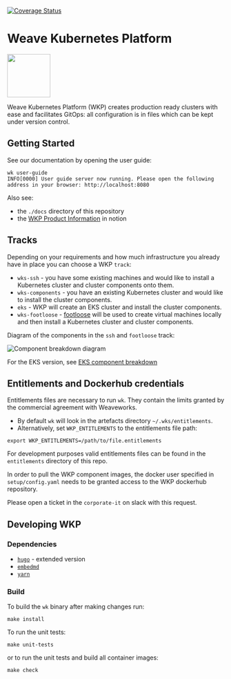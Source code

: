 [![Coverage Status](https://coveralls.io/repos/github/weaveworks/wks/badge.svg?branch=master)](https://coveralls.io/github/weaveworks/wks?branch=master)

# Weave Kubernetes Platform

<img src="/docs/images/wk-transparent.svg" height="100">

Weave Kubernetes Platform (WKP) creates production ready clusters with ease and
facilitates GitOps: all configuration is in files which can be kept under version control.

## Getting Started

See our documentation by opening the user guide:

```console
wk user-guide
INFO[0000] User guide server now running. Please open the following address in your browser: http://localhost:8080
```

Also see:

- the `./docs` directory of this repository
- the [WKP Product Information](https://www.notion.so/weaveworks/WKP-Product-information-a6f142ce885b41c288ab97b0eb21fbf4) in notion

## Tracks

Depending on your requirements and how much infrastructure you already have in place you can choose a WKP `track`:

- `wks-ssh` - you have some existing machines and would like to install a Kubernetes cluster and cluster components onto them.
- `wks-components` - you have an existing Kubernetes cluster and would like to install the cluster components.
- `eks` - WKP will create an EKS cluster and install the cluster components.
- `wks-footloose` - [footloose](https://github.com/weaveworks/footloose) will be used to create virtual machines locally and then install a Kubernetes cluster and cluster components.

Diagram of the components in the `ssh` and `footloose` track:

![Component breakdown diagram](/docs/images/component-breakdown.png)

For the EKS version, see [EKS component breakdown](/docs/component-diagram-eks.md)

## Entitlements and Dockerhub credentials

Entitlements files are necessary to run `wk`. They contain the limits
granted by the commercial agreement with Weaveworks.

- By default `wk` will look in the artefacts directory `~/.wks/entitlements`.
- Alternatively, set `WKP_ENTITLEMENTS` to the entitlements file path:

```console
export WKP_ENTITLEMENTS=/path/to/file.entitlements
```

For development purposes valid entitlements files can be found in the `entitlements` directory of this repo.

In order to pull the WKP component images, the docker user specified in `setup/config.yaml` needs
to be granted access to the WKP dockerhub repository.

Please open a ticket in the `corporate-it` on slack with this request.

## Developing WKP

### Dependencies

- [`hugo`](https://gohugo.io/getting-started/quick-start/) - extended version
- [`embedmd`](https://github.com/campoy/embedmd)
- [`yarn`](https://classic.yarnpkg.com/en/docs/install)

### Build

To build the `wk` binary after making changes run:

```console
make install
```

To run the unit tests:

```console
make unit-tests
```

or to run the unit tests and build all container images:

```console
make check
```
